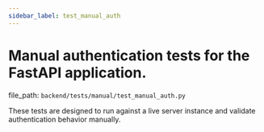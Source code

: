 ```yaml
---
sidebar_label: test_manual_auth
---
```


# Manual authentication tests for the FastAPI application.

  file_path: `backend/tests/manual/test_manual_auth.py`

These tests are designed to run against a live server instance
and validate authentication behavior manually.
